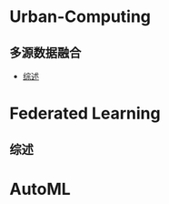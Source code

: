 # Urban-Computing
## 多源数据融合
- [综述](Urban-Computing/多源数据融合-综述)

# Federated Learning

## 综述

# AutoML

